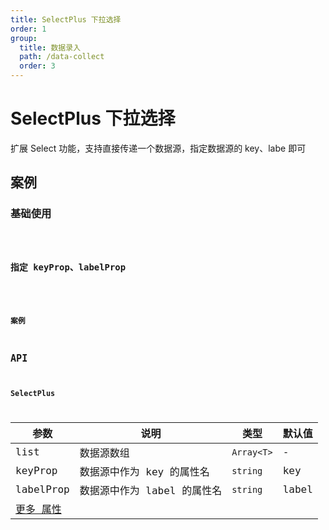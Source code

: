 ```yaml
---
title: SelectPlus 下拉选择
order: 1
group:
  title: 数据录入
  path: /data-collect
  order: 3
---
```


# SelectPlus 下拉选择

扩展 Select 功能，支持直接传递一个数据源，指定数据源的 key、labe 即可

## 案例

### 基础使用

<code src="./demo/demo1.tsx" />

### 指定 keyProp、labelProp

<code src="./demo/demo2.tsx" />

### 案例

## API

### SelectPlus

| 参数                                                                     | 说明                        | 类型       | 默认值 |
| ------------------------------------------------------------------------ | --------------------------- | ---------- | ------ |
| list                                                                     | 数据源数组                  | `Array<T>` | -      |
| keyProp                                                                  | 数据源中作为 key 的属性名   | `string`   | key    |
| labelProp                                                                | 数据源中作为 label 的属性名 | `string`   | label  |
| [更多 属性 ](https://next.ant.design/components/select-cn/#Select-props) |                             |            |        |
